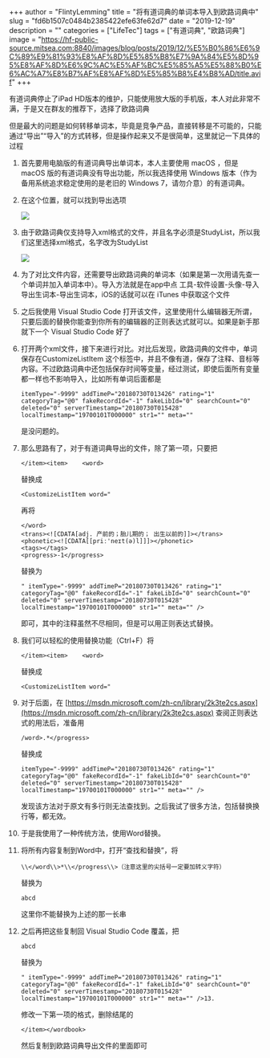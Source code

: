+++
author = "FlintyLemming"
title = "将有道词典的单词本导入到欧路词典中"
slug = "fd6b1507c0484b2385422efe63fe62d7"
date = "2019-12-19"
description = ""
categories = ["LifeTec"]
tags = ["有道词典", "欧路词典"]
image = "https://hf-public-source.mitsea.com:8840/images/blog/posts/2019/12/%E5%B0%86%E6%9C%89%E9%81%93%E8%AF%8D%E5%85%B8%E7%9A%84%E5%8D%95%E8%AF%8D%E6%9C%AC%E5%AF%BC%E5%85%A5%E5%88%B0%E6%AC%A7%E8%B7%AF%E8%AF%8D%E5%85%B8%E4%B8%AD/title.avif"
+++

有道词典停止了iPad HD版本的维护，只能使用放大版的手机版，本人对此非常不满，于是又在群友的推荐下，选择了欧路词典

但是最大的问题是如何转移单词本，毕竟是竞争产品，直接转移是不可能的，只能通过“导出”“导入”的方式转移，但是操作起来又不是很简单，这里就记一下具体的过程

1. 首先要用电脑版的有道词典导出单词本，本人主要使用 macOS ，但是 macOS 版的有道词典没有导出功能，所以我选择使用 Windows 版本（作为备用系统追求稳定使用的是老旧的 Windows 7，请勿介意）的有道词典。
2. 在这个位置，就可以找到导出选项

    ![](https://hf-public-source.mitsea.com:8840/images/blog/posts/2019/12/%E5%B0%86%E6%9C%89%E9%81%93%E8%AF%8D%E5%85%B8%E7%9A%84%E5%8D%95%E8%AF%8D%E6%9C%AC%E5%AF%BC%E5%85%A5%E5%88%B0%E6%AC%A7%E8%B7%AF%E8%AF%8D%E5%85%B8%E4%B8%AD/1.avif)

3. 由于欧路词典仅支持导入xml格式的文件，并且名字必须是StudyList，所以我们这里选择xml格式，名字改为StudyList

    ![](https://hf-public-source.mitsea.com:8840/images/blog/posts/2019/12/%E5%B0%86%E6%9C%89%E9%81%93%E8%AF%8D%E5%85%B8%E7%9A%84%E5%8D%95%E8%AF%8D%E6%9C%AC%E5%AF%BC%E5%85%A5%E5%88%B0%E6%AC%A7%E8%B7%AF%E8%AF%8D%E5%85%B8%E4%B8%AD/2.avif)

4. 为了对比文件内容，还需要导出欧路词典的单词本（如果是第一次用请先查一个单词并加入单词本中）。导入方法就是在app中点 工具-软件设置-头像-导入导出生词本-导出生词本，iOS的话就可以在 iTunes 中获取这个文件
5. 之后我使用 Visual Studio Code 打开该文件，这里使用什么编辑器无所谓，只要后面的替换你能查到你所有的编辑器的正则表达式就可以。如果是新手那就下一个 Visual Studio Code 好了
6. 打开两个xml文件，接下来进行对比。对比后发现，欧路词典的文件中，单词保存在CustomizeListItem 这个标签中，并且不像有道，保存了注释、音标等内容。不过欧路词典中还包括保存时间等变量，经过测试，即使后面所有变量都一样也不影响导入，比如所有单词后面都是

    ```
    itemType="-9999" addTimeP="20180730T013426" rating="1" categoryTag="@0" fakeRecordId="-1" fakeLibId="0" searchCount="0" deleted="0" serverTimestamp="20180730T015428" localTimestamp="19700101T000000" str1="" meta=""
    ```

    是没问题的。

7. 那么思路有了，对于有道词典导出的文件，除了第一项，只要把

    ```
    </item><item>    <word>
    ```

    替换成

    ```
    <CustomizeListItem word="
    ```

    再将

    ```
    </word>
    <trans><![CDATA[adj. 产前的；胎儿期的； 出生以前的]]></trans>
    <phonetic><![CDATA[[priː'neɪt(ə)l]]]></phonetic>
    <tags></tags>
    <progress>-1</progress>
    ```

    替换为

    ```
    " itemType="-9999" addTimeP="20180730T013426" rating="1" categoryTag="@0" fakeRecordId="-1" fakeLibId="0" searchCount="0" deleted="0" serverTimestamp="20180730T015428" localTimestamp="19700101T000000" str1="" meta="" />
    ```

    即可，其中的注释虽然不尽相同，但是可以用正则表达式替换。

8. 我们可以轻松的使用替换功能（Ctrl+F）将

    ```
    </item><item>    <word>
    ```

    替换成

    ```
    <CustomizeListItem word="
    ```

9. 对于后面，在 [https://msdn.microsoft.com/zh-cn/library/2k3te2cs.aspx](https://msdn.microsoft.com/zh-cn/library/2k3te2cs.aspx) 查阅正则表达式的用法后，准备用

    ```
    /word>.*</progress>
    ```

    替换成

    ```
    itemType="-9999" addTimeP="20180730T013426" rating="1" categoryTag="@0" fakeRecordId="-1" fakeLibId="0" searchCount="0" deleted="0" serverTimestamp="20180730T015428" localTimestamp="19700101T000000" str1="" meta="" />
    ```

    发现该方法对于原文有多行则无法查找到。之后我试了很多方法，包括替换换行等，都无效。

10. 于是我使用了一种传统方法，使用Word替换。
11. 将所有内容复制到Word中，打开“查找和替换”，将

    ```
    \\</word\\>*\\</progress\\>（注意这里的尖括号一定要加转义字符）
    ```

    替换为

    ```
    abcd
    ```

    这里你不能替换为上述的那一长串

12. 之后再把这些复制回 Visual Studio Code 覆盖，把

    ```
    abcd
    ```

    替换为

    ```
    " itemType="-9999" addTimeP="20180730T013426" rating="1" categoryTag="@0" fakeRecordId="-1" fakeLibId="0" searchCount="0" deleted="0" serverTimestamp="20180730T015428" localTimestamp="19700101T000000" str1="" meta="" />13.
    ```

    修改一下第一项的格式，删除结尾的

    ```
    </item></wordbook>
    ```

    然后复制到欧路词典导出文件的<StudyLists>里面即可